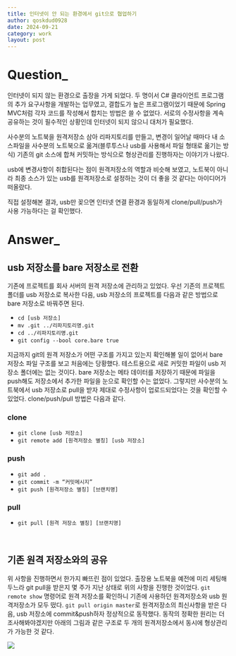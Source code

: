 ```yaml
---
title: 인터넷이 안 되는 환경에서 git으로 협업하기
author: qoskdud0928
date: 2024-09-21
category: work
layout: post
---
```


# Question_

인터넷이 되지 않는 환경으로 출장을 가게 되었다. 두 명이서 C# 클라이언트 프로그램의 추가 요구사항을 개발하는 업무였고, 결합도가 높은 프로그램이었기 때문에 Spring MVC처럼 각자 코드를 작성해서 합치는 방법은 쓸 수 없었다. 서로의 수정사항을 계속 공유하는 것이 필수적인 상황인데 인터넷이 되지 않으니 대처가 필요했다.

사수분의 노트북을 원격저장소 삼아 리파지토리를 만들고, 변경이 일어날 때마다 내 소스파일을 사수분의 노트북으로 옮겨(블루투스나 usb를 사용해서 파일 형태로 옮기는 방식) 기존의 git 소스에 합쳐 커밋하는 방식으로 형상관리를 진행하자는 이야기가 나왔다.

usb에 변경사항이 취합된다는 점이 원격저장소의 역할과 비슷해 보였고, 노트북이 아니라 최종 소스가 있는 usb를 원격저장소로 설정하는 것이 더 좋을 것 같다는 아이디어가 떠올랐다.

직접 설정해본 결과, usb만 꽂으면 인터넷 연결 환경과 동일하게 clone/pull/push가 사용 가능하다는 걸 확인했다.


# Answer_

## usb 저장소를 bare 저장소로 전환

기존에 프로젝트를 회사 서버의 원격 저장소에 관리하고 있었다. 우선 기존의 프로젝트 폴더를 usb 저장소로 복사한 다음, usb 저장소의 프로젝트를 다음과 같은 방법으로 bare 저장소로 바꿔주면 된다.

- `cd [usb 저장소]`
- `mv .git ../리파지토리명.git`
- `cd ../리파지토리명.git`
- `git config --bool core.bare true`

지금까지 git의 원격 저장소가 어떤 구조를 가지고 있는지 확인해볼 일이 없어서 bare 저장소 파일 구조를 보고 처음에는 당황했다. 테스트용으로 새로 커밋한 파일이 usb 저장소 폴더에는 없는 것이다. bare 저장소는 메타 데이터를 저장하기 때문에 파일을 push해도 저장소에서 추가한 파일을 눈으로 확인할 수는 없었다. 그렇지만 사수분의 노트북에서 usb 저장소로 pull을 받자 제대로 수정사항이 업로드되었다는 것을 확인할 수 있었다. clone/push/pull 방법은 다음과 같다.

### clone

- `git clone [usb 저장소]`
- `git remote add [원격저장소 별칭] [usb 저장소]`

### push

- `git add .`
- `git commit -m “커밋메시지”`
- `git push [원격저장소 별칭] [브랜치명]`

### pull

- `git pull [원격 저장소 별칭] [브랜치명]`

&nbsp;

## 기존 원격 저장소와의 공유

위 사항을 진행하면서 한가지 빠뜨린 점이 있었다. 출장용 노트북을 예전에 미리 세팅해두느라 git pull을 받은지 몇 주가 지난 상태로 위의 사항을 진행한 것이었다. `git remote show` 명령어로 원격 저장소를 확인하니 기존에 사용하던 원격저장소와 usb 원격저장소가 모두 떴다. `git pull origin master`로 원격저장소의 최신사항을 받은 다음, usb 저장소에 commit&push하자 정상적으로 동작했다. 동작의 정확한 원리는 더 조사해봐야겠지만 아래의 그림과 같은 구조로 두 개의 원격저장소에서 동시에 형상관리가 가능한 것 같다.

![](https://velog.velcdn.com/images/qoskdud0928/post/bb07c113-2e8d-440c-a900-81e2dec47424/image.png)



